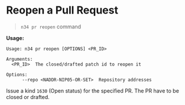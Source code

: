 # Reopen a Pull Request

> `n34 pr reopen` command

**Usage:**
```
Usage: n34 pr reopen [OPTIONS] <PR_ID>

Arguments:
  <PR_ID>  The closed/drafted patch id to reopen it

Options:
      --repo <NADDR-NIP05-OR-SET>  Repository addresses
```

Issue a kind `1630` (Open status) for the specified PR. The PR have to
be closed or drafted.
